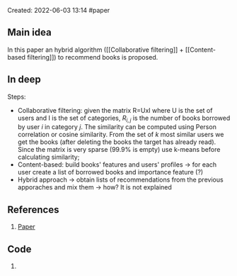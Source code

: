 Created: 2022-06-03 13:14
#paper

## Main idea

In this paper an hybrid algorithm ([[Collaborative filtering]] + [[Content-based filtering]]) to recommend books is proposed.

## In deep

Steps:
- Collaborative filtering: given the matrix R=UxI where U is the set of users and I is the set of categories, $R_{i,j}$ is the number of books borrowed by user *i* in category *j*. The similarity can be computed using Person correlation or cosine similarity. From the set of *k* most similar users we get the books (after deleting the books the target has already read). Since the matrix is very sparse (99.9% is empty) use k-means before calculating similarity; 
- Content-based: build books' features and users' profiles -> for each user create a list of borrowed books and importance feature (?)
- Hybrid approach -> obtain lists of recommendations from the previous apporaches and mix them -> how? It is not explained

## References
1. [Paper](https://www.sciencedirect.com/science/article/pii/S2212827119307401) 

## Code
1. 
